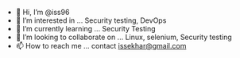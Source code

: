 - 👋 Hi, I’m @iss96
- 👀 I’m interested in ... Security testing, DevOps
- 🌱 I’m currently learning ... Security Testing
- 💞️ I’m looking to collaborate on ... Linux, selenium, Security testing
- 📫 How to reach me ... contact issekhar@gmail.com

<!---
iss96/iss96 is a ✨ special ✨ repository because its `README.md` (this file) appears on your GitHub profile.
You can click the Preview link to take a look at your changes.
--->

